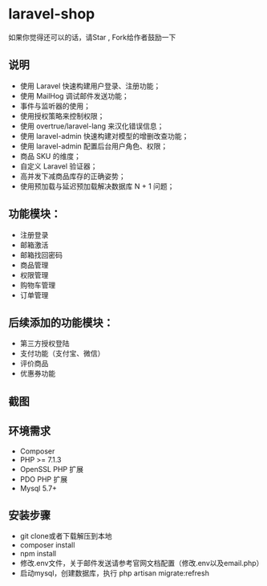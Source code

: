 # laravel-shop

如果你觉得还可以的话，请Star , Fork给作者鼓励一下

## 说明
- 使用 Laravel 快速构建用户登录、注册功能；
- 使用 MailHog 调试邮件发送功能；
- 事件与监听器的使用；
- 使用授权策略来控制权限；
- 使用 overtrue/laravel-lang 来汉化错误信息；
- 使用 laravel-admin 快速构建对模型的增删改查功能；
- 使用 laravel-admin 配置后台用户角色、权限；
- 商品 SKU 的维度；
- 自定义 Laravel 验证器；
- 高并发下减商品库存的正确姿势；
- 使用预加载与延迟预加载解决数据库 N + 1 问题；


## 功能模块：
- 注册登录
- 邮箱激活
- 邮箱找回密码
- 商品管理
- 权限管理
- 购物车管理
- 订单管理

## 后续添加的功能模块：
- 第三方授权登陆
- 支付功能（支付宝、微信）
- 评价商品
- 优惠券功能

## 截图

## 环境需求

* Composer
* PHP >= 7.1.3
* OpenSSL PHP 扩展
* PDO PHP 扩展
* Mysql 5.7+

## 安装步骤

* git clone或者下载解压到本地
* composer install
* npm install
* 修改.env文件，关于邮件发送请参考官网文档配置（修改.env以及email.php）
* 启动mysql，创建数据库，执行 php artisan migrate:refresh
